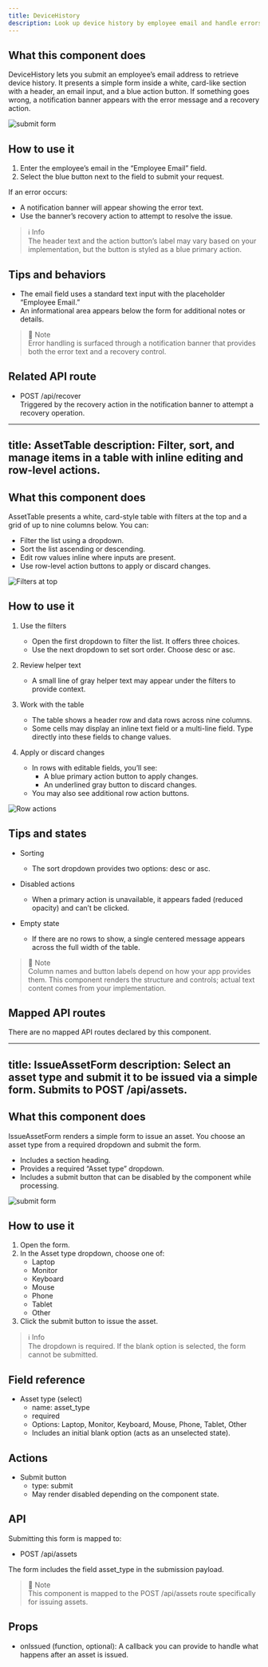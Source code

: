 ```yaml
---
title: DeviceHistory
description: Look up device history by employee email and handle errors with a built-in recovery action.
---
```


## What this component does

DeviceHistory lets you submit an employee’s email address to retrieve device history. It presents a simple form inside a white, card-like section with a header, an email input, and a blue action button. If something goes wrong, a notification banner appears with the error message and a recovery action.

![submit form](submit-form.png)

## How to use it

1. Enter the employee’s email in the “Employee Email” field.
2. Select the blue button next to the field to submit your request.

If an error occurs:
- A notification banner will appear showing the error text.
- Use the banner’s recovery action to attempt to resolve the issue.

> ℹ️ Info  
> The header text and the action button’s label may vary based on your implementation, but the button is styled as a blue primary action.

## Tips and behaviors

- The email field uses a standard text input with the placeholder “Employee Email.”
- An informational area appears below the form for additional notes or details.

> 📘 Note  
> Error handling is surfaced through a notification banner that provides both the error text and a recovery control.

## Related API route

- POST /api/recover  
  Triggered by the recovery action in the notification banner to attempt a recovery operation.

---
title: AssetTable
description: Filter, sort, and manage items in a table with inline editing and row-level actions.
---

## What this component does

AssetTable presents a white, card-style table with filters at the top and a grid of up to nine columns below. You can:
- Filter the list using a dropdown.
- Sort the list ascending or descending.
- Edit row values inline where inputs are present.
- Use row-level action buttons to apply or discard changes.

![Filters at top](asset-table-filters.png)

## How to use it

1. Use the filters
   - Open the first dropdown to filter the list. It offers three choices.
   - Use the next dropdown to set sort order. Choose desc or asc.

2. Review helper text
   - A small line of gray helper text may appear under the filters to provide context.

3. Work with the table
   - The table shows a header row and data rows across nine columns.
   - Some cells may display an inline text field or a multi-line field. Type directly into these fields to change values.

4. Apply or discard changes
   - In rows with editable fields, you’ll see:
     - A blue primary action button to apply changes.
     - An underlined gray button to discard changes.
   - You may also see additional row action buttons.

![Row actions](asset-table-row-actions.png)

## Tips and states

- Sorting
  - The sort dropdown provides two options: desc or asc.

- Disabled actions
  - When a primary action is unavailable, it appears faded (reduced opacity) and can’t be clicked.

- Empty state
  - If there are no rows to show, a single centered message appears across the full width of the table.

> 📘 Note  
> Column names and button labels depend on how your app provides them. This component renders the structure and controls; actual text content comes from your implementation.

## Mapped API routes

There are no mapped API routes declared by this component.

---
title: IssueAssetForm
description: Select an asset type and submit it to be issued via a simple form. Submits to POST /api/assets.
---

## What this component does

IssueAssetForm renders a simple form to issue an asset. You choose an asset type from a required dropdown and submit the form.

- Includes a section heading.
- Provides a required “Asset type” dropdown.
- Includes a submit button that can be disabled by the component while processing.

![submit form](submit-form.png)

## How to use it

1. Open the form.
2. In the Asset type dropdown, choose one of:
   - Laptop
   - Monitor
   - Keyboard
   - Mouse
   - Phone
   - Tablet
   - Other
3. Click the submit button to issue the asset.

> ℹ️ Info  
> The dropdown is required. If the blank option is selected, the form cannot be submitted.

## Field reference

- Asset type (select)
  - name: asset_type
  - required
  - Options: Laptop, Monitor, Keyboard, Mouse, Phone, Tablet, Other
  - Includes an initial blank option (acts as an unselected state).

## Actions

- Submit button
  - type: submit
  - May render disabled depending on the component state.

## API

Submitting this form is mapped to:
- POST /api/assets

The form includes the field asset_type in the submission payload.

> 📘 Note  
> This component is mapped to the POST /api/assets route specifically for issuing assets.

## Props

- onIssued (function, optional): A callback you can provide to handle what happens after an asset is issued.